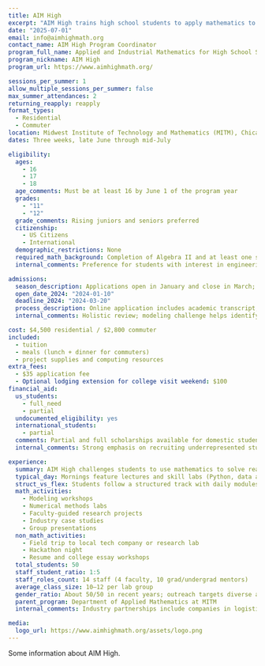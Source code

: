 ```yaml
---
title: AIM High
excerpt: "AIM High trains high school students to apply mathematics to real-world problems through modeling, simulation, and data science."
date: "2025-07-01"
email: info@aimhighmath.org
contact_name: AIM High Program Coordinator
program_full_name: Applied and Industrial Mathematics for High School Students (AIM High)
program_nickname: AIM High
program_url: https://www.aimhighmath.org/

sessions_per_summer: 1
allow_multiple_sessions_per_summer: false
max_summer_attendances: 2
returning_reapply: reapply
format_types:
  - Residential
  - Commuter
location: Midwest Institute of Technology and Mathematics (MITM), Chicago, IL
dates: Three weeks, late June through mid-July

eligibility:
  ages:
    - 16
    - 17
    - 18
  age_comments: Must be at least 16 by June 1 of the program year
  grades:
    - "11"
    - "12"
  grade_comments: Rising juniors and seniors preferred
  citizenship:
    - US Citizens
    - International
  demographic_restrictions: None
  required_math_background: Completion of Algebra II and at least one semester of statistics or calculus
  internal_comments: Preference for students with interest in engineering, data science, or applied STEM

admissions:
  season_description: Applications open in January and close in March; admissions are rolling with final decisions in early April
  open_date_2024: "2024-01-10"
  deadline_2024: "2024-03-20"
  process_description: Online application includes academic transcript, short essays on applied interests, one teacher recommendation, and a math modeling challenge (optional but encouraged).
  internal_comments: Holistic review; modeling challenge helps identify strongest applicants

cost: $4,500 residential / $2,800 commuter
included:
  - tuition
  - meals (lunch + dinner for commuters)
  - project supplies and computing resources
extra_fees:
  - $35 application fee
  - Optional lodging extension for college visit weekend: $100
financial_aid:
  us_students:
    - full_need
    - partial
  undocumented_eligibility: yes
  international_students:
    - partial
  comments: Partial and full scholarships available for domestic students; limited funding for international applicants
  internal_comments: Strong emphasis on recruiting underrepresented students in applied math fields

experience:
  summary: AIM High challenges students to use mathematics to solve real-world problems in climate modeling, epidemiology, finance, logistics, and more. Students work in project teams guided by faculty and industry professionals, gaining experience in mathematical modeling, coding, and teamwork.
  typical_day: Mornings feature lectures and skill labs (Python, data analysis, modeling techniques); afternoons are devoted to team project work; evenings include industry talks, peer workshops, and career exploration events.
  struct_vs_flex: Students follow a structured track with daily modules but select from a menu of modeling projects and software labs.
  math_activities:
    - Modeling workshops
    - Numerical methods labs
    - Faculty-guided research projects
    - Industry case studies
    - Group presentations
  non_math_activities:
    - Field trip to local tech company or research lab
    - Hackathon night
    - Resume and college essay workshops
  total_students: 50
  staff_student_ratio: 1:5
  staff_roles_count: 14 staff (4 faculty, 10 grad/undergrad mentors)
  average_class_size: 10–12 per lab group
  gender_ratio: About 50/50 in recent years; outreach targets diverse applicants
  parent_program: Department of Applied Mathematics at MITM
  internal_comments: Industry partnerships include companies in logistics, healthcare, and fintech

media:
  logo_url: https://www.aimhighmath.org/assets/logo.png
---
```


Some information about AIM High.

